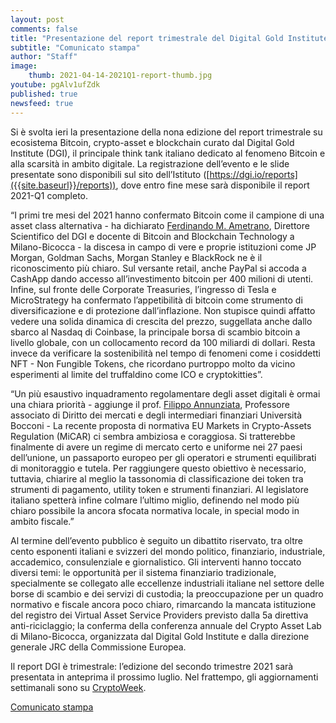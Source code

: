 ```yaml
---
layout: post
comments: false
title: "Presentazione del report trimestrale del Digital Gold Institute"
subtitle: "Comunicato stampa" 
author: "Staff"
image:
    thumb: 2021-04-14-2021Q1-report-thumb.jpg
youtube: pgAlv1ufZdk
published: true
newsfeed: true
---
```


Si è svolta ieri la presentazione della nona edizione del report trimestrale su ecosistema Bitcoin, crypto-asset e blockchain curato dal Digital Gold Institute (DGI), il principale think tank italiano dedicato al fenomeno Bitcoin e alla scarsità in ambito digitale. La registrazione dell’evento e le slide presentate sono disponibili sul sito dell’Istituto ([https://dgi.io/reports]({{site.baseurl}}/reports)), dove entro fine mese sarà disponibile il report 2021-Q1 completo.

“I primi tre mesi del 2021 hanno confermato Bitcoin come il campione di una asset class alternativa - ha dichiarato [Ferdinando M. Ametrano](https://ametrano.net/it/about/), Direttore Scientifico del DGI e docente di Bitcoin and Blockchain Technology a Milano-Bicocca - la discesa in campo di vere e proprie istituzioni come JP Morgan, Goldman Sachs, Morgan Stanley e BlackRock ne è il riconoscimento più chiaro. Sul versante retail, anche PayPal si accoda a CashApp dando accesso all’investimento bitcoin per 400 milioni di utenti. Infine, sul fronte delle Corporate Treasuries, l’ingresso di Tesla e MicroStrategy ha confermato l’appetibilità di bitcoin come strumento di diversificazione e di protezione dall’inflazione. Non stupisce quindi affatto vedere una solida dinamica di crescita del prezzo, suggellata anche dallo sbarco al Nasdaq di Coinbase, la principale borsa di scambio bitcoin a livello globale, con un collocamento record da 100 miliardi di dollari. Resta invece da verificare la sostenibilità nel tempo di fenomeni come i cosiddetti NFT - Non Fungible Tokens, che ricordano purtroppo molto da vicino esperimenti al limite del truffaldino come ICO e cryptokitties”.

“Un più esaustivo inquadramento regolamentare degli asset digitali è ormai una chiara priorità - aggiunge il prof. [Filippo Annunziata](http://faculty.unibocconi.it/filippoannunziata/), Professore associato di Diritto dei mercati e degli intermediari finanziari Università Bocconi - La recente proposta di normativa EU Markets in Crypto-Assets Regulation (MiCAR) ci sembra ambiziosa e coraggiosa. Si tratterebbe finalmente di avere un regime di mercato certo e uniforme nei 27 paesi dell’unione, un passaporto europeo per gli operatori e strumenti equilibrati di monitoraggio e tutela. Per raggiungere questo obiettivo è necessario, tuttavia, chiarire al meglio la tassonomia di classificazione dei token tra strumenti di pagamento, utility token e strumenti finanziari. Al legislatore italiano spetterà infine colmare l’ultimo miglio, definendo nel modo più chiaro possibile la ancora sfocata normativa locale, in special modo in ambito fiscale.”

Al termine dell’evento pubblico è seguito un dibattito riservato, tra oltre cento esponenti italiani e svizzeri del mondo politico, finanziario, industriale, accademico, consulenziale e giornalistico. Gli interventi hanno toccato diversi temi: le opportunità per il sistema finanziario tradizionale, specialmente se collegato alle eccellenze industriali italiane nel settore delle borse di scambio e dei servizi di custodia; la preoccupazione per un quadro normativo e fiscale ancora poco chiaro, rimarcando la mancata istituzione del registro dei Virtual Asset Service Providers previsto dalla 5a direttiva anti-riciclaggio; la conferma della conferenza annuale del Crypto Asset Lab di Milano-Bicocca, organizzata dal Digital Gold Institute e dalla direzione generale JRC della Commissione Europea.

Il report DGI è trimestrale: l’edizione del secondo trimestre 2021 sarà presentata in anteprima il prossimo luglio. Nel frattempo, gli aggiornamenti settimanali sono su [CryptoWeek]({{site.baseurl}}/cryptoweek).

[Comunicato stampa]({{site.baseurl}}/docs/20210415-comunicato-stampa-report-dgi.pdf)
